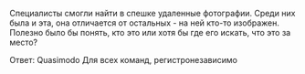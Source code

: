 Специалисты смогли найти в спешке удаленные фотографии. Среди них была и эта, она отличается от остальных - на ней кто-то изображен. Полезно было бы понять, кто это или хотя бы где его искать, что это за место?

Ответ:
Quasimodo
Для всех команд, регистронезависимо
